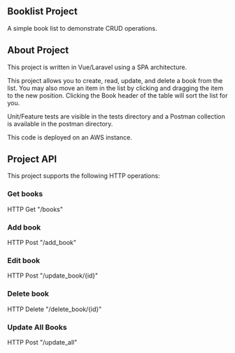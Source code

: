 ## Booklist Project

A simple book list to demonstrate CRUD operations.

## About Project

This project is written in Vue/Laravel using a SPA architecture.


This project allows you to create, read, update, and delete a book from the
list.  You may also move an item in the list by clicking and dragging the
item to the new position.  Clicking the Book header of the table will sort
the list for you.


Unit/Feature tests are visible in the tests directory and a Postman collection is
available in the postman directory.

This code is deployed on an AWS instance.

## Project API

This project supports the following HTTP operations:

### Get books
HTTP Get "/books"

### Add book
HTTP Post "/add_book"

### Edit book
HTTP Post "/update_book/{id}"

### Delete book
HTTP Delete "/delete_book/{id}"

### Update All Books
HTTP Post "/update_all"
